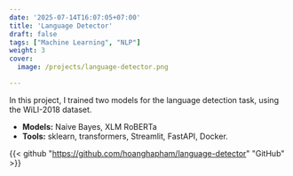 ```yaml
---
date: '2025-07-14T16:07:05+07:00'
title: 'Language Detector'
draft: false 
tags: ["Machine Learning", "NLP"]
weight: 3
cover:
  image: /projects/language-detector.png

---
```


In this project, I trained two models for the language detection task, using the WiLI-2018 dataset.

- **Models:** Naive Bayes, XLM RoBERTa
- **Tools:** sklearn, transformers, Streamlit, FastAPI, Docker.

{{< github "https://github.com/hoanghapham/language-detector" "GitHub" >}}